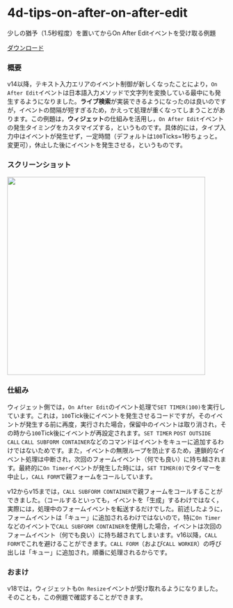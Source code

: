 # 4d-tips-on-after-on-after-edit
少しの猶予（1.5秒程度）を置いてからOn After Editイベントを受け取る例題

[ダウンロード](https://github.com/4D-JP/4d-tips-on-after-on-after-edit/releases/tag/1.0)

### 概要

v14以降，テキスト入力エリアのイベント制御が新しくなったことにより，``On After Edit``イベントは日本語入力メソッドで文字列を変換している最中にも発生するようになりました。**ライブ検索**が実装できるようになったのは良いのですが，イベントの間隔が短すぎるため，かえって処理が重くなってしまうことがあります。この例題は，**ウィジェット**の仕組みを活用し，``On After Edit``イベントの発生タイミングをカスタマイズする，というものです。具体的には，タイプ入力中はイベントが発生せず，一定時間（デフォルトは``100``Ticks=1秒ちょっと。変更可），休止した後にイベントを発生させる，というものです。

### スクリーンショット

<img width="455" src="https://user-images.githubusercontent.com/10509075/74890156-9106e680-53c6-11ea-8a18-c6defe94fe31.png" />

### 仕組み

ウィジェット側では，``On After Edit``のイベント処理で``SET TIMER(100)``を実行しています。これは，``100``Tick後にイベントを発生させるコードですが，そのイベントが発生する前に再度，実行された場合，保留中のイベントは取り消され，その時から``100``Tick後にイベントが再設定されます。``SET TIMER`` ``POST OUTSIDE CALL`` ``CALL SUBFORM CONTAINER``などのコマンドはイベントをキューに追加するわけではないためです。また，イベントの無限ループを防止するため，連鎖的なイベント処理は中断され，次回のフォームイベント（何でも良い）に持ち越されます。最終的に``On Timer``イベントが発生した時には，``SET TIMER(0)``でタイマーを中止し，``CALL FORM``で親フォームをコールしています。

v12からv15までは，``CALL SUBFORM CONTAINER``で親フォームをコールすることができました。（コールするといっても，イベントを「生成」するわけではなく，実際には，処理中のフォームイベントを転送するだけでした。前述したように，フォームイベントは「キュー」に追加されるわけではないので，特に``On Timer``などのイベントで``CALL SUBFORM CONTAINER``を使用した場合，イベントは次回のフォームイベント（何でも良い）に持ち越されてしまいます。v16以降，``CALL FORM``でこれを避けることができます。``CALL FORM``（および``CALL WORKER``）の呼び出しは「キュー」に追加され，順番に処理されるからです。

### おまけ

v18では，ウィジェットも``On Resize``イベントが受け取れるようになりました。そのことも，この例題で確認することができます。
